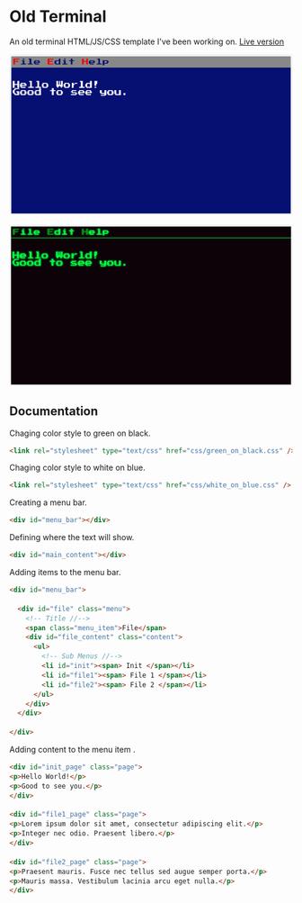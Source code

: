 # Old Terminal

An old terminal HTML/JS/CSS template I've been working on. [Live version](https://victorribeiro.com/oldTerminal)

![white_on_blue](screenshot.png)

![green_on_black](screenshot2.png)

## Documentation

Chaging color style to green on black.
```html
<link rel="stylesheet" type="text/css" href="css/green_on_black.css" />
```

Chaging color style to white on blue.
```html
<link rel="stylesheet" type="text/css" href="css/white_on_blue.css" />
```

Creating a menu bar.
```html
<div id="menu_bar"></div>
```

Defining where the text will show.
```html
<div id="main_content"></div>
```

Adding items to the menu bar.
```html
<div id="menu_bar">
  
  <div id="file" class="menu">
    <!-- Title //-->
    <span class="menu_item">File</span> 
    <div id="file_content" class="content">
      <ul>
        <!-- Sub Menus //-->
        <li id="init"><span> Init </span></li> 
        <li id="file1"><span> File 1 </span></li>
        <li id="file2"><span> File 2 </span></li>
      </ul>
    </div>
  </div>
  
</div>
```

Adding content to the menu item .
```html
<div id="init_page" class="page">
<p>Hello World!</p>
<p>Good to see you.</p>
</div>

<div id="file1_page" class="page">
<p>Lorem ipsum dolor sit amet, consectetur adipiscing elit.</p>
<p>Integer nec odio. Praesent libero.</p>
</div>

<div id="file2_page" class="page">
<p>Praesent mauris. Fusce nec tellus sed augue semper porta.</p>
<p>Mauris massa. Vestibulum lacinia arcu eget nulla.</p>
</div>
```
